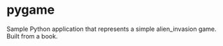 # pygame
Sample Python application that represents a simple alien_invasion game. Built from a book.
